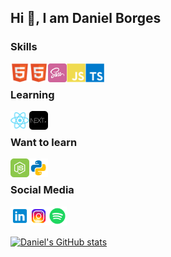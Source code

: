 ## Hi 👋, I am Daniel Borges

### Skills
[<img align="left" alt="linkedin" width="30px" src="https://raw.githubusercontent.com/devicons/devicon/master/icons/html5/html5-original.svg" />][html]
[<img align="left" alt="linkedin" width="30px" src="https://raw.githubusercontent.com/devicons/devicon/master/icons/html5/html5-original.svg" />][css]
[<img align="left" alt="linkedin" width="30px" src="./assets/images/sass.png" />][sass]
[<img align="left" alt="linkedin" width="30px" src="https://raw.githubusercontent.com/devicons/devicon/master/icons/javascript/javascript-plain.svg" />][javascript]
[<img align="left" alt="linkedin" width="30px" src="https://raw.githubusercontent.com/devicons/devicon/master/icons/typescript/typescript-plain.svg" />][typescript]

<br/>

### Learning
[<img align="left" alt="linkedin" width="30px" src="https://raw.githubusercontent.com/devicons/devicon/master/icons/react/react-original.svg" />][react]
[<img align="left" alt="linkedin" width="30px" src="./assets/images/next.png" />][next-js]

<br/>

### Want to learn 
[<img align="left" alt="linkedin" width="30px" src="./assets/images/node.png" />][node]
[<img align="left" alt="linkedin" width="30px" src="./assets/images/python.png" />][python]

<br/>

### Social Media
[<img align="left" alt="linkedin" width="30px" src="./assets/images/linkedin.png" />][linkedin]
[<img align="left" alt="linkedin" width="30px" src="./assets/images/instagram.png" />][instagram]
[<img align="left" alt="linkedin" width="30px" src="./assets/images/spotify.png" />][spotify]

<br/>
<br/>

[![Daniel's GitHub stats](https://github-readme-stats.vercel.app/api?username=b0rgesdaniel&show_icons=true&theme=tokyonight)](https://github.com/anuraghazra/github-readme-stats)

[instagram]: https://www.instagram.com/borges.dn/
[linkedin]: https://www.linkedin.com/in/daniel-b0rges/
[html]: https://devdocs.io/html/
[css]: https://devdocs.io/css/
[javascript]: https://devdocs.io/javascript/
[sass]: https://sass-lang.com
[typescript]: https://devdocs.io/typescript/
[react]: https://www.react.com/
[react-native]: https://reactnative.dev
[next-js]: https://nextjs.org
[node]: https://devdocs.io/node/
[python]: https://devdocs.io/python~3.9/
[spotify]: https://open.spotify.com/user/dnborges?si=1329288a76e24c26
